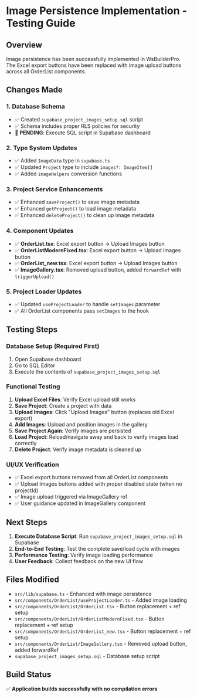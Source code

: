 # Image Persistence Implementation - Testing Guide

## Overview
Image persistence has been successfully implemented in WsBuilderPro. The Excel export buttons have been replaced with image upload buttons across all OrderList components.

## Changes Made

### 1. Database Schema
- ✅ Created `supabase_project_images_setup.sql` script
- ✅ Schema includes proper RLS policies for security
- 🔄 **PENDING**: Execute SQL script in Supabase dashboard

### 2. Type System Updates
- ✅ Added `ImageData` type in `supabase.ts`
- ✅ Updated `Project` type to include `images?: ImageItem[]`
- ✅ Added `imageHelpers` conversion functions

### 3. Project Service Enhancements
- ✅ Enhanced `saveProject()` to save image metadata
- ✅ Enhanced `getProject()` to load image metadata
- ✅ Enhanced `deleteProject()` to clean up image metadata

### 4. Component Updates
- ✅ **OrderList.tsx**: Excel export button → Upload Images button
- ✅ **OrderListModernFixed.tsx**: Excel export button → Upload Images button  
- ✅ **OrderList_new.tsx**: Excel export button → Upload Images button
- ✅ **ImageGallery.tsx**: Removed upload button, added `forwardRef` with `triggerUpload()`

### 5. Project Loader Updates
- ✅ Updated `useProjectLoader` to handle `setImages` parameter
- ✅ All OrderList components pass `setImages` to the hook

## Testing Steps

### Database Setup (Required First)
1. Open Supabase dashboard
2. Go to SQL Editor
3. Execute the contents of `supabase_project_images_setup.sql`

### Functional Testing
1. **Upload Excel Files**: Verify Excel upload still works
2. **Save Project**: Create a project with data
3. **Upload Images**: Click "Upload Images" button (replaces old Excel export)
4. **Add Images**: Upload and position images in the gallery
5. **Save Project Again**: Verify images are persisted
6. **Load Project**: Reload/navigate away and back to verify images load correctly
7. **Delete Project**: Verify image metadata is cleaned up

### UI/UX Verification
- ✅ Excel export buttons removed from all OrderList components
- ✅ Upload Images buttons added with proper disabled state (when no projectId)
- ✅ Image upload triggered via ImageGallery ref
- ✅ User guidance updated in ImageGallery component

## Next Steps
1. **Execute Database Script**: Run `supabase_project_images_setup.sql` in Supabase
2. **End-to-End Testing**: Test the complete save/load cycle with images
3. **Performance Testing**: Verify image loading performance
4. **User Feedback**: Collect feedback on the new UI flow

## Files Modified
- `src/lib/supabase.ts` - Enhanced with image persistence
- `src/components/OrderList/useProjectLoader.ts` - Added image loading
- `src/components/OrderList/OrderList.tsx` - Button replacement + ref setup
- `src/components/OrderList/OrderListModernFixed.tsx` - Button replacement + ref setup
- `src/components/OrderList/OrderList_new.tsx` - Button replacement + ref setup
- `src/components/OrderList/ImageGallery.tsx` - Removed upload button, added forwardRef
- `supabase_project_images_setup.sql` - Database setup script

## Build Status
✅ **Application builds successfully with no compilation errors**
